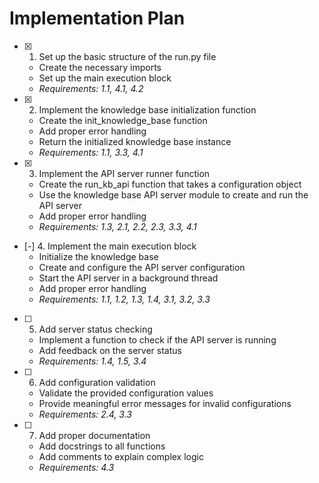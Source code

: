 # Implementation Plan

- [x] 1. Set up the basic structure of the run.py file
  - Create the necessary imports
  - Set up the main execution block
  - _Requirements: 1.1, 4.1, 4.2_

- [x] 2. Implement the knowledge base initialization function
  - Create the init_knowledge_base function
  - Add proper error handling
  - Return the initialized knowledge base instance
  - _Requirements: 1.1, 3.3, 4.1_

- [x] 3. Implement the API server runner function
  - Create the run_kb_api function that takes a configuration object
  - Use the knowledge base API server module to create and run the API server
  - Add proper error handling
  - _Requirements: 1.3, 2.1, 2.2, 2.3, 3.3, 4.1_

- [-] 4. Implement the main execution block
  - Initialize the knowledge base
  - Create and configure the API server configuration
  - Start the API server in a background thread
  - Add proper error handling
  - _Requirements: 1.1, 1.2, 1.3, 1.4, 3.1, 3.2, 3.3_

- [ ] 5. Add server status checking
  - Implement a function to check if the API server is running
  - Add feedback on the server status
  - _Requirements: 1.4, 1.5, 3.4_

- [ ] 6. Add configuration validation
  - Validate the provided configuration values
  - Provide meaningful error messages for invalid configurations
  - _Requirements: 2.4, 3.3_

- [ ] 7. Add proper documentation
  - Add docstrings to all functions
  - Add comments to explain complex logic
  - _Requirements: 4.3_